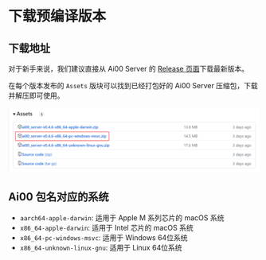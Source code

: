 # 下载预编译版本

## 下载地址

对于新手来说，我们建议直接从 Ai00 Server 的 [Release 页面](https://github.com/Ai00-X/ai00_server/releases)下载最新版本。

在每个版本发布的 `Assets` 版块可以找到已经打包好的 Ai00 Server 压缩包，下载并解压即可使用。

![ai00-download](./doc_img/ai00-download.png)

## Ai00 包名对应的系统

* `aarch64-apple-darwin`: 适用于 Apple M 系列芯片的 macOS 系统
* `x86_64-apple-darwin`: 适用于 Intel 芯片的 macOS 系统
* `x86_64-pc-windows-msvc`: 适用于 Windows 64位系统
* `x86_64-unknown-linux-gnu`: 适用于 Linux 64位系统
